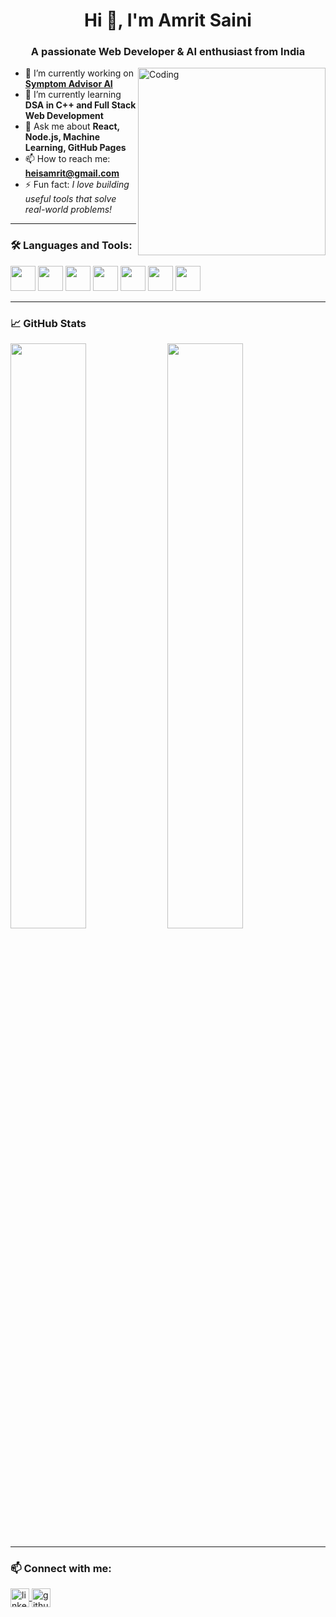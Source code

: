 <h1 align="center">Hi 👋, I'm Amrit Saini</h1>
<h3 align="center">A passionate Web Developer & AI enthusiast from India</h3>

<img align="right" alt="Coding" width="300" src="https://media.giphy.com/media/qgQUggAC3Pfv687qPC/giphy.gif">

- 🔭 I’m currently working on **[Symptom Advisor AI]()**  
- 🌱 I’m currently learning **DSA in C++ and Full Stack Web Development**
- 💬 Ask me about **React, Node.js, Machine Learning, GitHub Pages**
- 📫 How to reach me: **[heisamrit@gmail.com](mailto:your.heisamrit@gmail.com)**
- ⚡ Fun fact: *I love building useful tools that solve real-world problems!*

---

### 🛠️ Languages and Tools:
<p align="left">
  <img src="https://cdn.jsdelivr.net/gh/devicons/devicon/icons/html5/html5-original.svg" width="40" />
  <img src="https://cdn.jsdelivr.net/gh/devicons/devicon/icons/css3/css3-original.svg" width="40" />
  <img src="https://cdn.jsdelivr.net/gh/devicons/devicon/icons/javascript/javascript-original.svg" width="40" />
  <img src="https://cdn.jsdelivr.net/gh/devicons/devicon/icons/react/react-original.svg" width="40" />
  <img src="https://cdn.jsdelivr.net/gh/devicons/devicon/icons/nodejs/nodejs-original.svg" width="40" />
  <img src="https://cdn.jsdelivr.net/gh/devicons/devicon/icons/python/python-original.svg" width="40" />
  <img src="https://cdn.jsdelivr.net/gh/devicons/devicon/icons/cplusplus/cplusplus-original.svg" width="40" />
</p>

---

### 📈 GitHub Stats
<p align="left">
  <img src="https://github-readme-stats.vercel.app/api?username=amritsaini&show_icons=true&theme=radical" width="49%"/>
  <img src="https://github-readme-streak-stats.herokuapp.com/?user=amritsaini&theme=radical" width="49%" />
</p>

---

### 📫 Connect with me:
<p align="left">
  <a href="https://linkedin.com/in/amritsaini" target="blank">
    <img align="center" src="https://cdn.jsdelivr.net/npm/simple-icons@v3/icons/linkedin.svg" alt="linkedin" height="30" width="30" />
  </a>
  <a href="https://github.com/amritsaini" target="blank">
    <img align="center" src="https://cdn.jsdelivr.net/npm/simple-icons@v3/icons/github.svg" alt="github" height="30" width="30" />
  </a>
</p>
